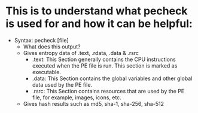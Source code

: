 # This is to understand what pecheck is used for and how it can be helpful:
  - Syntax: pecheck [file]
    -  What does this output?
      - Gives entropy data of .text, .rdata, .data & .rsrc
        - .text: This Section generally contains the CPU instructions executed when the PE file is run. This section is marked as executable.
        - .data: This Section contains the global variables and other global data used by the PE file.
        - .rsrc: This Section contains resources that are used by the PE file, for example, images, icons, etc.
      - Gives hash results such as md5, sha-1, sha-256, sha-512
